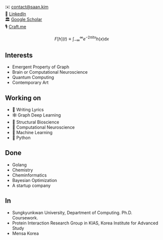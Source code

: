 ✉️ <contact@saan.kim><br/>
🔗 [LinkedIn](https://www.linkedin.com/in/saankim/)<br/>
🏛️ [Google Scholar](https://scholar.google.com/citations?user=43fiNaAAAAAJ&hl=ko)<br/>
🎙️ [Craft.me](https://saankim.craft.me)<br/>

$$
F[h] (t) \equiv \int_{-\infty}^{\infty} e^{-2 \pi i t x} h(x) \mathrm{d} x
$$

## Interests
- Emergent Property of Graph
- Brain or Computational Neuroscience
- Quantum Computing
- Contemporary Art


## Working on
- 🎵 Writing Lyrics
- 🕸️ Graph Deep Learning
- 🧬 Structural Bioscience
- 🧠 Computational Neuroscience
- 🤖 Machine Learning
- 🐍 Python


## Done
- Golang
- Chemistry
- Cheminformatics
- Bayesian Optimization
- A startup company


## In
- Sungkyunkwan University, Department of Computing. Ph.D. Coursework.
- Protein Interaction Research Group in KIAS, Korea Institute for Advanced Study
- Mensa Korea

<script src="https://polyfill.io/v3/polyfill.min.js?features=es6"></script>
<script id="MathJax-script" async src="https://cdn.jsdelivr.net/npm/mathjax@3/es5/tex-mml-chtml.js"></script>
